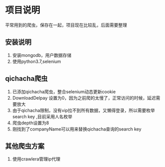 # 项目说明
平常用到的爬虫，保存在一起，项目现在比较乱，后面需要整理

## 安装说明
1. 安装mongodb，用户数据存储
2. 使用python3.7,selenium

## qichacha爬虫
1. 已添加qichacha爬虫，整合selenium动态更新cookie
2. DownloadDelpay 设置为0，因为之前爬的太慢了，正常访问的时候，延迟需要放大
3. 由于qichacha限制，没有vip拉不到所有数据，又懒得登录，所以需要枚举search key ,目前采用人名枚举 
4. 爬虫depth设置为8
5. 刚找到了companyName可以用来替换qichacha查询的search key

## 其他爬虫方案
1. 使用crawlera管理ip代理
